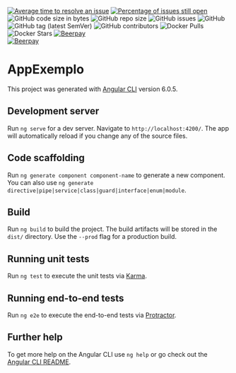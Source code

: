 [![Average time to resolve an issue](http://isitmaintained.com/badge/resolution/cesarfex/angular-hero.svg)](http://isitmaintained.com/project/cesarfex/angular-hero "Average time to resolve an issue")
[![Percentage of issues still open](http://isitmaintained.com/badge/open/cesarfex/angular-hero.svg)](http://isitmaintained.com/project/cesarfex/angular-hero "Percentage of issues still open")
![GitHub code size in bytes](https://img.shields.io/github/languages/code-size/cesarfex/angular-hero.svg)
![GitHub repo size](https://img.shields.io/github/repo-size/cesarfex/angular-hero.svg)
![GitHub issues](https://img.shields.io/github/issues/cesarfex/angular-hero.svg)
![GitHub](https://img.shields.io/github/license/cesarfex/angular-hero.svg)
![GitHub tag (latest SemVer)](https://img.shields.io/github/tag/cesarfex/angular-hero.svg)
![GitHub contributors](https://img.shields.io/github/contributors/cesarfex/angular-hero.svg)
![Docker Pulls](https://img.shields.io/docker/pulls/cesarfex/angular-hero.svg)
![Docker Stars](https://img.shields.io/docker/stars/cesarfex/angular-hero.svg)
[![Beerpay](https://beerpay.io/cesarfex/angular-hero/badge.svg?style=beer-square)](https://beerpay.io/cesarfex/angular-hero)  
[![Beerpay](https://beerpay.io/cesarfex/angular-hero/make-wish.svg)](https://beerpay.io/cesarfex/angular-hero)

# AppExemplo

This project was generated with [Angular CLI](https://github.com/angular/angular-cli) version 6.0.5.

## Development server

Run `ng serve` for a dev server. Navigate to `http://localhost:4200/`. The app will automatically reload if you change any of the source files.

## Code scaffolding

Run `ng generate component component-name` to generate a new component. You can also use `ng generate directive|pipe|service|class|guard|interface|enum|module`.

## Build

Run `ng build` to build the project. The build artifacts will be stored in the `dist/` directory. Use the `--prod` flag for a production build.

## Running unit tests

Run `ng test` to execute the unit tests via [Karma](https://karma-runner.github.io).

## Running end-to-end tests

Run `ng e2e` to execute the end-to-end tests via [Protractor](http://www.protractortest.org/).

## Further help

To get more help on the Angular CLI use `ng help` or go check out the [Angular CLI README](https://github.com/angular/angular-cli/blob/master/README.md).
